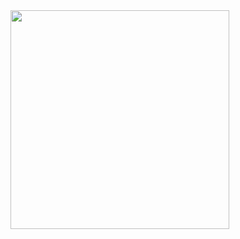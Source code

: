 <img src="https://camo.githubusercontent.com/f79a28d53ee980ece86f2ad0b727327ea8a4789bad2f6447da4c1b6b54b44c42/68747470733a2f2f726561646d652d747970696e672d7376672e6865726f6b756170702e636f6d3f666f6e743d466972612b436f64652670617573653d3130303026636f6c6f723d4637463746372677696474683d323637266c696e65733d7072696e74282748656c6c6f2532432b776f726c64212729" width="350"/>
<!--
**ViktorKula/ViktorKula** is a ✨ _special_ ✨ repository because its `README.md` (this file) appears on your GitHub profile.

Here are some ideas to get you started:

- 🔭 I’m currently working on ...
- 🌱 I’m currently learning ...
- 👯 I’m looking to collaborate on ...
- 🤔 I’m looking for help with ...
- 💬 Ask me about ...
- 📫 How to reach me: ...
- 😄 Pronouns: ...
- ⚡ Fun fact: ...
-->
